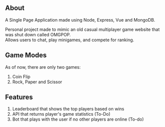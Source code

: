 ## About
A Single Page Application made using Node, Express, Vue and MongoDB.

Personal project made to mimic an old casual multiplayer game website that was shut down called OMGPOP.<br>
Allows users to chat, play minigames, and compete for ranking.

## Game Modes
As of now, there are only two games:<br>
1) Coin Flip<br>
2) Rock, Paper and Scissor <br>

## Features
1) Leaderboard that shows the top players based on wins<br>
2) API that returns player's game statistics (To-Do)<br>
3) Bot that plays with the user if no other players are online (To-do)
